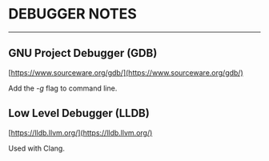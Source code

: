 # DEBUGGER NOTES

---

## GNU Project Debugger (GDB)

[https://www.sourceware.org/gdb/](https://www.sourceware.org/gdb/)

Add the *-g* flag to command line.

## Low Level Debugger (LLDB)

[https://lldb.llvm.org/](https://lldb.llvm.org/)

Used with Clang.
